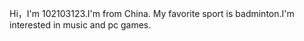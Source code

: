 Hi，I'm 102103123.I'm from China.
My favorite sport is badminton.I'm interested in music and pc games.
